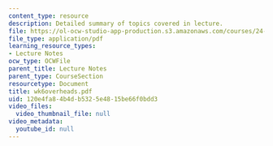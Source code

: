 ```yaml
---
content_type: resource
description: Detailed summary of topics covered in lecture.
file: https://ol-ocw-studio-app-production.s3.amazonaws.com/courses/24-964-topics-in-phonology-fall-2004/120e4fa84b4db5325e4815be66f0bdd3_wk6overheads.pdf
file_type: application/pdf
learning_resource_types:
- Lecture Notes
ocw_type: OCWFile
parent_title: Lecture Notes
parent_type: CourseSection
resourcetype: Document
title: wk6overheads.pdf
uid: 120e4fa8-4b4d-b532-5e48-15be66f0bdd3
video_files:
  video_thumbnail_file: null
video_metadata:
  youtube_id: null
---
```

